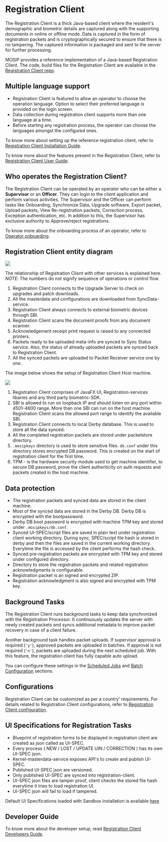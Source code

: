 # Registration Client

The Registration Client is a thick Java-based client where the resident's demographic and biometric details are captured along with the supporting documents in online or offline mode. Data is captured in the form of registration packets and is cryptographically secured to ensure that there is no tampering. The captured information is packaged and sent to the server for further processing.

MOSIP provides a reference implementation of a Java-based Registration Client. The code, build files for the Registration Client are available in the [Registration Client repo](https://github.com/mosip/registration-client).

## Multiple language support

* Registration Client is featured to allow an operator to choose the operation language. Option to select their preferred language is provided on the login screen.
* Data collection during registration client supports more than one language at a time.
* Before starting any registration process, the operator can choose the languages amongst the configured ones.

To know more about setting up the reference registration client, refer to [Registration Client Installation Guide](https://docs.mosip.io/1.2.0/modules/registration-client/registration-client-installation-guide).

To know more about the features present in the Registration Client, refer to [Registration Client User Guide](https://docs.mosip.io/1.2.0/modules/registration-client/registration-client-user-guide).

## Who operates the Registration Client?

The Registration Client can be operated by an operator who can be either a **Supervisor** or an **Officer**. They can login to the client application and perform various activities. The Supervisor and the Officer can perform tasks like Onboarding, Synchronize Data, Upgrade software, Export packet, Upload packets, View Re-registration packets, Correction process, Exception authentication, etc. In addition to this, the Supervisor has exclusive authority to Approve/reject registrations.

To know more about the onboarding process of an operator, refer to [Operator onboarding](operator-onboarding.md).

## Registration Client entity diagram

![](../../.gitbook/assets/reg-client.drawio.png)

The relationship of Registration Client with other services is explained here. _NOTE_: The numbers do not signify sequence of operations or control flow.

1. Registration Client connects to the Upgrade Server to check on upgrades and patch downloads.
2. All the masterdata and configurations are downloaded from SyncData-service.
3. Registration Client always connects to external biometric devices through SBI.
4. Registration Client scans the document proofs from any document scanner.
5. Acknowledgement receipt print request is raised to any connected printers.
6. Packets ready to be uploaded meta-info are synced to Sync Status service. Also, the status of already uploaded packets are synced back to Registration Client.
7. All the synced packets are uploaded to Packet Receiver service one by one.

The image below shows the setup of Registration Client Host machine.

![](../../.gitbook/assets/reg-client-host-machine.png)

1. Registration Client comprises of JavaFX UI, Registration-services libaries and any third party biometric-SDK.
2. SBI is allowed to run on loopback IP and should listen on any port within 4501-4600 range. More than one SBI can run on the host machine. Registration Client scans the allowed port range to identify the available SBI.
3. Registration Client connects to local Derby database. This is used to store all the data synced.
4. All the completed registration packets are stored under packetstore directory.
5. `.mosipkeys` directory is used to store sensitive files. `db.conf` under this directory stores encrypted DB password. This is created on the start of registration client for the first time.
6. TPM - is the hardware security module used to get machine identifier, to secure DB password, prove the client authenticity on auth requests and packets created in the host machine.

## Data protection

* The registration packets and synced data are stored in the client machine.
* Most of the synced data are stored in the Derby DB. Derby DB is encrypted with the bootpassword.
* Derby DB boot password is encrypted with machine TPM key and stored under `.mosipkeys/db.conf`.
* Synced UI-SPEC/script files are saved in plain text under registration client working directory. During sync, SPEC/script file hash is stored in derby and then the files are saved in the current working directory. Everytime the file is accessed by the client performs the hash check.
* Synced pre-registration packets are encrypted with TPM key and stored under configured directory.
* Directory to store the registration packets and related registration acknowledgments is configurable.
* Registration packet is an signed and encrypted ZIP.
* Registration acknowledgment is also signed and encrypted with TPM key.

## Background Tasks

The Registration Client runs background tasks to keep data synchronized with the Registration Processor. It continuously updates the server with newly created packets and syncs additional metadata to improve packet recovery in case of a client failure.

Another background task handles packet uploads. If supervisor approval is required (`'y'`), approved packets are uploaded in batches. If approval is not required (`'n'`), packets are uploaded during the next scheduled job. With this feature, the registration client has fully capable auto upload.

You can configure these settings in the [Scheduled Jobs](registration-client-configuration.md#scheduled-jobs) and [Batch Configuration](registration-client-configuration.md#batch-size) sections.

## Configurations

Registration Client can be customized as per a country' requirements. For details related to Registration Client configurations, refer to [Registration Client configuration](https://docs.mosip.io/1.2.0/modules/registration-client/registration-client-configuration).

## UI Specifications for Registration Tasks

* Blueprint of registration forms to be displayed in registration client are created as json called as UI-SPEC.
* Every process ( NEW / LOST / UPDATE UIN / CORRECTION ) has its own UI-SPEC json.
* Kernel-masterdata-service exposes API's to create and publish UI-SPEC.
* Published UI-SPEC json are versioned.
* Only published UI-SPEC are synced into registration-client.
* UI-SPEC json files are tamper proof, client checks the stored file hash everytime it tries to load registration UI.
* UI-SPEC json will fail to load if tampered.

Default UI Specifications loaded with Sandbox installation is available [here](https://github.com/mosip/mosip-infra/blob/1.2.0-rc2/deployment/v3/mosip/kernel/masterdata/xlsx/ui_spec.xlsx)

## Developer Guide

To know more about the developer setup, read [Registration Client Developers Guide](https://docs.mosip.io/1.2.0/modules/registration-client/registration-client-developers-guide).
